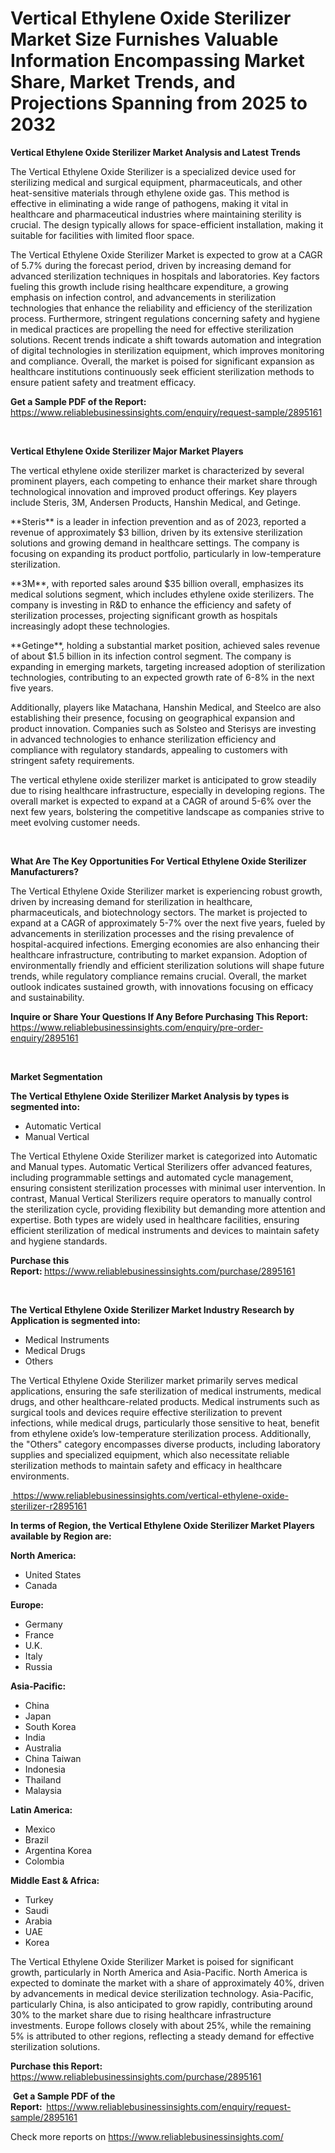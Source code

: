 <p><h1>Vertical Ethylene Oxide Sterilizer Market Size Furnishes Valuable Information Encompassing Market Share, Market Trends, and Projections Spanning from 2025 to 2032</h1></p><p><strong>Vertical Ethylene Oxide Sterilizer Market Analysis and Latest Trends</strong></p>
<p><p>The Vertical Ethylene Oxide Sterilizer is a specialized device used for sterilizing medical and surgical equipment, pharmaceuticals, and other heat-sensitive materials through ethylene oxide gas. This method is effective in eliminating a wide range of pathogens, making it vital in healthcare and pharmaceutical industries where maintaining sterility is crucial. The design typically allows for space-efficient installation, making it suitable for facilities with limited floor space.</p><p>The Vertical Ethylene Oxide Sterilizer Market is expected to grow at a CAGR of 5.7% during the forecast period, driven by increasing demand for advanced sterilization techniques in hospitals and laboratories. Key factors fueling this growth include rising healthcare expenditure, a growing emphasis on infection control, and advancements in sterilization technologies that enhance the reliability and efficiency of the sterilization process. Furthermore, stringent regulations concerning safety and hygiene in medical practices are propelling the need for effective sterilization solutions. Recent trends indicate a shift towards automation and integration of digital technologies in sterilization equipment, which improves monitoring and compliance. Overall, the market is poised for significant expansion as healthcare institutions continuously seek efficient sterilization methods to ensure patient safety and treatment efficacy.</p></p>
<p><strong>Get a Sample PDF of the Report:&nbsp;</strong> <a href="https://www.reliablebusinessinsights.com/enquiry/request-sample/2895161?utm_campaign=2662&utm_medium=2&utm_source=Github&utm_content=ia&utm_term=15032025&utm_id=vertical-ethylene-oxide-sterilizer">https://www.reliablebusinessinsights.com/enquiry/request-sample/2895161</a></p>
<p>&nbsp;</p>
<p><strong>Vertical Ethylene Oxide Sterilizer Major Market Players</strong></p>
<p><p>The vertical ethylene oxide sterilizer market is characterized by several prominent players, each competing to enhance their market share through technological innovation and improved product offerings. Key players include Steris, 3M, Andersen Products, Hanshin Medical, and Getinge.</p><p>**Steris** is a leader in infection prevention and as of 2023, reported a revenue of approximately $3 billion, driven by its extensive sterilization solutions and growing demand in healthcare settings. The company is focusing on expanding its product portfolio, particularly in low-temperature sterilization.</p><p>**3M**, with reported sales around $35 billion overall, emphasizes its medical solutions segment, which includes ethylene oxide sterilizers. The company is investing in R&D to enhance the efficiency and safety of sterilization processes, projecting significant growth as hospitals increasingly adopt these technologies.</p><p>**Getinge**, holding a substantial market position, achieved sales revenue of about $1.5 billion in its infection control segment. The company is expanding in emerging markets, targeting increased adoption of sterilization technologies, contributing to an expected growth rate of 6-8% in the next five years.</p><p>Additionally, players like Matachana, Hanshin Medical, and Steelco are also establishing their presence, focusing on geographical expansion and product innovation. Companies such as Solsteo and Sterisys are investing in advanced technologies to enhance sterilization efficiency and compliance with regulatory standards, appealing to customers with stringent safety requirements.</p><p>The vertical ethylene oxide sterilizer market is anticipated to grow steadily due to rising healthcare infrastructure, especially in developing regions. The overall market is expected to expand at a CAGR of around 5-6% over the next few years, bolstering the competitive landscape as companies strive to meet evolving customer needs.</p></p>
<p>&nbsp;</p>
<p><strong>What Are The Key Opportunities For Vertical Ethylene Oxide Sterilizer Manufacturers?</strong></p>
<p><p>The Vertical Ethylene Oxide Sterilizer market is experiencing robust growth, driven by increasing demand for sterilization in healthcare, pharmaceuticals, and biotechnology sectors. The market is projected to expand at a CAGR of approximately 5-7% over the next five years, fueled by advancements in sterilization processes and the rising prevalence of hospital-acquired infections. Emerging economies are also enhancing their healthcare infrastructure, contributing to market expansion. Adoption of environmentally friendly and efficient sterilization solutions will shape future trends, while regulatory compliance remains crucial. Overall, the market outlook indicates sustained growth, with innovations focusing on efficacy and sustainability.</p></p>
<p><strong>Inquire or Share Your Questions If Any Before Purchasing This Report:</strong> <a href="https://www.reliablebusinessinsights.com/enquiry/pre-order-enquiry/2895161?utm_campaign=2662&utm_medium=2&utm_source=Github&utm_content=ia&utm_term=15032025&utm_id=vertical-ethylene-oxide-sterilizer">https://www.reliablebusinessinsights.com/enquiry/pre-order-enquiry/2895161</a></p>
<p>&nbsp;</p>
<p><strong>Market Segmentation</strong></p>
<p><strong>The Vertical Ethylene Oxide Sterilizer Market Analysis by types is segmented into:</strong></p>
<p><ul><li>Automatic Vertical</li><li>Manual Vertical</li></ul></p>
<p><p>The Vertical Ethylene Oxide Sterilizer market is categorized into Automatic and Manual types. Automatic Vertical Sterilizers offer advanced features, including programmable settings and automated cycle management, ensuring consistent sterilization processes with minimal user intervention. In contrast, Manual Vertical Sterilizers require operators to manually control the sterilization cycle, providing flexibility but demanding more attention and expertise. Both types are widely used in healthcare facilities, ensuring efficient sterilization of medical instruments and devices to maintain safety and hygiene standards.</p></p>
<p><strong>Purchase this Report:&nbsp;</strong><a href="https://www.reliablebusinessinsights.com/purchase/2895161?utm_campaign=2662&utm_medium=2&utm_source=Github&utm_content=ia&utm_term=15032025&utm_id=vertical-ethylene-oxide-sterilizer">https://www.reliablebusinessinsights.com/purchase/2895161</a></p>
<p>&nbsp;</p>
<p><strong>The Vertical Ethylene Oxide Sterilizer Market Industry Research by Application is segmented into:</strong></p>
<p><ul><li>Medical Instruments</li><li>Medical Drugs</li><li>Others</li></ul></p>
<p><p>The Vertical Ethylene Oxide Sterilizer market primarily serves medical applications, ensuring the safe sterilization of medical instruments, medical drugs, and other healthcare-related products. Medical instruments such as surgical tools and devices require effective sterilization to prevent infections, while medical drugs, particularly those sensitive to heat, benefit from ethylene oxide’s low-temperature sterilization process. Additionally, the "Others" category encompasses diverse products, including laboratory supplies and specialized equipment, which also necessitate reliable sterilization methods to maintain safety and efficacy in healthcare environments.</p></p>
<p><a href="https://www.reliablebusinessinsights.com/vertical-ethylene-oxide-sterilizer-r2895161?utm_campaign=2662&utm_medium=2&utm_source=Github&utm_content=ia&utm_term=15032025&utm_id=vertical-ethylene-oxide-sterilizer">&nbsp;https://www.reliablebusinessinsights.com/vertical-ethylene-oxide-sterilizer-r2895161</a></p>
<p><strong>In terms of Region, the Vertical Ethylene Oxide Sterilizer Market Players available by Region are:</strong></p>
<p>
    <p> <strong> North America: </strong>
        <ul>
            <li>United States</li>
            <li>Canada</li>
        </ul>
        </p> 
    <p> <strong> Europe: </strong>
        <ul>
            <li>Germany</li>
            <li>France</li>
            <li>U.K.</li>
            <li>Italy</li>
            <li>Russia</li>
        </ul>
        </p> 
    <p> <strong> Asia-Pacific: </strong>
        <ul>
            <li>China</li>
            <li>Japan</li>
            <li>South Korea</li>
            <li>India</li>
            <li>Australia</li>
            <li>China Taiwan</li>
            <li>Indonesia</li>
            <li>Thailand</li>
            <li>Malaysia</li>
        </ul>
        </p> 
    <p> <strong> Latin America: </strong>
        <ul>
            <li>Mexico</li>
            <li>Brazil</li>
            <li>Argentina Korea</li>
            <li>Colombia</li>
        </ul>
        </p> 
    <p> <strong> Middle East & Africa: </strong>
        <ul>
            <li>Turkey</li>
            <li>Saudi</li>
            <li>Arabia</li>
            <li>UAE</li>
            <li>Korea</li>
        </ul>
    </p>
    </p>
<p><p>The Vertical Ethylene Oxide Sterilizer Market is poised for significant growth, particularly in North America and Asia-Pacific. North America is expected to dominate the market with a share of approximately 40%, driven by advancements in medical device sterilization technology. Asia-Pacific, particularly China, is also anticipated to grow rapidly, contributing around 30% to the market share due to rising healthcare infrastructure investments. Europe follows closely with about 25%, while the remaining 5% is attributed to other regions, reflecting a steady demand for effective sterilization solutions.</p></p>
<p><strong>Purchase this Report: </strong><a href="https://www.reliablebusinessinsights.com/purchase/2895161?utm_campaign=2662&utm_medium=2&utm_source=Github&utm_content=ia&utm_term=15032025&utm_id=vertical-ethylene-oxide-sterilizer">https://www.reliablebusinessinsights.com/purchase/2895161</a></p>
<p>&nbsp;<strong>Get a Sample PDF of the Report:&nbsp;&nbsp;</strong><a href="https://www.reliablebusinessinsights.com/enquiry/request-sample/2895161?utm_campaign=2662&utm_medium=2&utm_source=Github&utm_content=ia&utm_term=15032025&utm_id=vertical-ethylene-oxide-sterilizer">https://www.reliablebusinessinsights.com/enquiry/request-sample/2895161</a></p>
<p><strong></strong></p>
<p>Check more reports on <a href="https://www.reliablebusinessinsights.com/?utm_campaign=2662&utm_medium=2&utm_source=Github&utm_content=ia&utm_term=15032025&utm_id=vertical-ethylene-oxide-sterilizer">https://www.reliablebusinessinsights.com/</a></p>